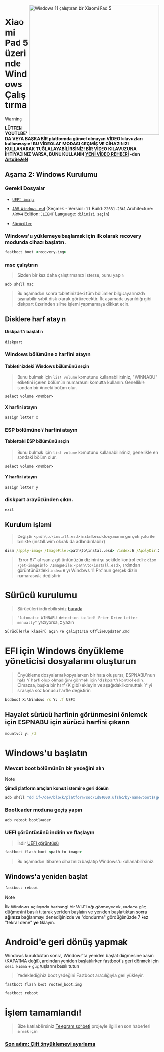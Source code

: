 <img align="right" src="https://raw.githubusercontent.com/erdilS/Port-Windows-11-Xiaomi-Pad-5/main/nabu.png" width="425" alt="Windows 11 çalıştıran bir Xiaomi Pad 5">


# Xiaomi Pad 5 üzerinde Windows Çalıştırma
> [!WARNING]
> **LÜTFEN YOUTUBE'DA VEYA BAŞKA BİR platformda güncel olmayan VİDEO kılavuzları kullanmayın! BU VİDEOLAR MODASI GEÇMİŞ VE CİHAZINIZI KULLANARAK TUĞLALAYABİLİRSİNİZ! BİR VİDEO KILAVUZUNA İHTİYACINIZ VARSA, BUNU KULLANIN [YENİ VİDEO REHBERİ](https://youtu.be/BbgTbTGbXYg) -den [ArtoSeVeN](https://www.youtube.com/channel/UCYjwfxlYlJ7Nnzv01oszQvA)**


## Aşama 2: Windows Kurulumu

### Gerekli Dosyalar
  
- [```UEFI imajı```](https://github.com/erdilS/Port-Windows-11-Xiaomi-Pad-5/releases/download/UEFI/uefi-v3.img)

- [```ARM Windows esd```](https://worproject.com/esd) (Seçmek - Version:  ```11``` Build:  ```22631.2861``` Architecture:  ```ARM64``` Edition:  ```CLIENT``` Language:  ```dilinizi seçin```)
  
- [```Sürücüler```](https://github.com/map220v/MiPad5-Drivers/releases/latest)


### Windows'u yüklemeye başlamak için ilk olarak recovery modunda cihazı başlatın.

```cmd
fastboot boot <recovery.img>
```

### msc çalıştırın
> Sizden bir kez daha çalıştırmanızı isterse, bunu yapın
```cmd
adb shell msc
```
> Bu aşamadan sonra tabletinizdeki tüm bölümler bilgisayarınızda taşınabilir sabit disk olarak görünecektir. İlk aşamada uyarıldığı gibi diskpart üzerinden silme işlemi yapmamaya dikkat edin.

## Disklere harf atayın
  

#### Diskpart'ı başlatın

```cmd
diskpart
```


### Windows bölümüne `X` harfini atayın

#### Tabletinizdeki Windows bölümünü seçin
> Bunu bulmak için `list volume` komutunu kullanabilirsiniz, "WINNABU" etiketini içeren bölümün numarasını komutta kullanın. Genellikle sondan bir önceki bölüm olur.

```diskpart
select volume <number>
```

#### X harfini atayın
```diskpart
assign letter x
```

### ESP bölümüne `Y` harfini atayın

#### Tabletteki ESP bölümünü seçin
> Bunu bulmak için `list volume` komutunu kullanabilirsiniz, genellikle en sondaki bölüm olur.

```diskpart
select volume <number>
```

#### Y harfini atayın

```diskpart
assign letter y
```

### diskpart arayüzünden çıkın.
```diskpart
exit
```

  
  

## Kurulum işlemi

> Değiştir `<path\to\install.esd>` install.esd dosyasının gerçek yolu ile birlikte (install.wim olarak da adlandırılabilir) 

```cmd
dism /apply-image /ImageFile:<path\to\install.esd> /index:6 /ApplyDir:X:\
``` 

> 'Error 87' alırsanız görüntünüzün dizinini şu şekilde kontrol edin: `dism /get-imageinfo /ImageFile:<path\to\install.esd>`, ardından görüntünüzdeki `index:6` yı Windows 11 Pro'nun gerçek dizin numarasıyla değiştirin 



# Sürücü kurulumu

> Sürücüleri indirebilirsiniz [burada](https://github.com/map220v/MiPad5-Drivers/releases/latest)

> `"Automatic WINNABU detection failed! Enter Drive Letter manually"` yazıyorsa, **`X`** yazın   


```cmd
Sürücülerle klasörü açın ve çalıştırın OfflineUpdater.cmd
```
  

# EFI için Windows önyükleme yöneticisi dosyalarını oluşturun

> Önyükleme dosyalarını kopyalarken bir hata oluşursa, ESPNABU'nun hala Y harfi olup olmadığını görmek için 'diskpart'ı kontrol edin. Olmazsa, başka bir harf (K gibi) ekleyin ve aşağıdaki komuttaki Y'yi sırasıyla söz konusu harfle değiştirin
```cmd
bcdboot X:\Windows /s Y: /f UEFI
```
 ## Hayalet sürücü harfinin görünmesini önlemek için ESPNABU için sürücü harfini çıkarın
```cmd
mountvol y: /d
```

# Windows'u başlatın

### Mevcut boot bölümünün bir yedeğini alın
> [!NOTE]
> **Şimdi platform araçları komut istemine geri dönün**


```cmd
adb shell "dd if=/dev/block/platform/soc/1d84000.ufshc/by-name/boot$(getprop ro.boot.slot_suffix) of=/tmp/rooted_boot.img" && adb pull /tmp/rooted_boot.img
```



### Bootloader moduna geçiş yapın

```cmd
adb reboot bootloader
```

### UEFI görüntüsünü indirin ve flaşlayın
> İndir [UEFI görüntüsü](https://github.com/erdilS/Port-Windows-11-Xiaomi-Pad-5/releases/download/UEFI/uefi-v3.img)
```cmd
fastboot flash boot <path to image>
```
> Bu aşamadan itibaren cihazınızı başlatıp Windows'u kullanabilirsiniz.

## Windows'a yeniden başlat
```cmd
fastboot reboot
```

> [!NOTE]
> İlk Windows açılışında herhangi bir Wi-Fi ağı görmeyecek, sadece güç düğmesini basılı tutarak yeniden başlatın ve yeniden başlattıktan sonra **ağınıza** bağlanmayı denediğinizde ve "dondurma" gördüğünüzde 7 kez "tekrar dene" **ye** tıklayın. 

# Android'e geri dönüş yapmak
Windows kurulduktan sonra, Windows'ta yeniden başlat düğmesine basın (KAPATMA değil), ardından yeniden başlatılırken fastboot'a geri dönmek için `sesi kısma` + `güç` tuşlarını basılı tutun
> Yedeklediğiniz boot yedeğini Fastboot aracılığıyla geri yükleyin.

```cmd
fastboot flash boot rooted_boot.img
```

```cmd
fastboot reboot
```
# İşlem tamamlandı!
> Bize katılabilirsiniz [Telegram sohbeti](https://t.me/nabuwoa) projeyle ilgili en son haberleri almak için
### [Son adım: Çift önyüklemeyi ayarlama](dualboot-tr.md)
